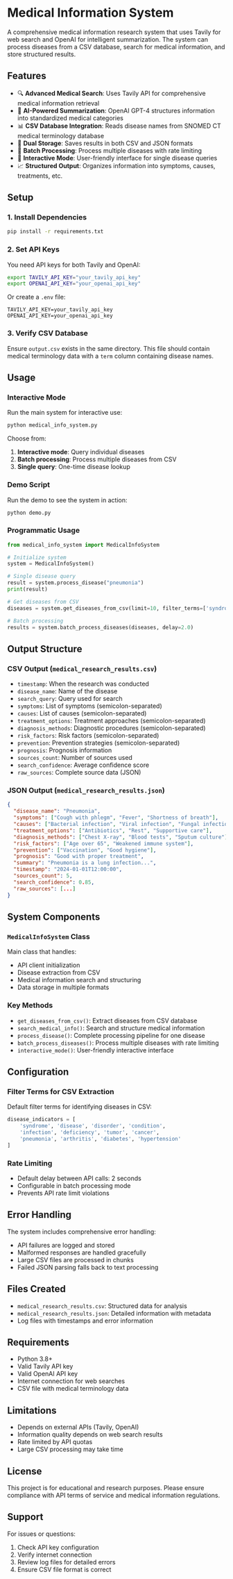 # Medical Information System

A comprehensive medical information research system that uses Tavily for web search and OpenAI for intelligent summarization. The system can process diseases from a CSV database, search for medical information, and store structured results.

## Features

- 🔍 **Advanced Medical Search**: Uses Tavily API for comprehensive medical information retrieval
- 🤖 **AI-Powered Summarization**: OpenAI GPT-4 structures information into standardized medical categories
- 📊 **CSV Database Integration**: Reads disease names from SNOMED CT medical terminology database
- 💾 **Dual Storage**: Saves results in both CSV and JSON formats
- 🔄 **Batch Processing**: Process multiple diseases with rate limiting
- 🎯 **Interactive Mode**: User-friendly interface for single disease queries
- 📈 **Structured Output**: Organizes information into symptoms, causes, treatments, etc.

## Setup

### 1. Install Dependencies

```bash
pip install -r requirements.txt
```

### 2. Set API Keys

You need API keys for both Tavily and OpenAI:

```bash
export TAVILY_API_KEY="your_tavily_api_key"
export OPENAI_API_KEY="your_openai_api_key"
```

Or create a `.env` file:
```
TAVILY_API_KEY=your_tavily_api_key
OPENAI_API_KEY=your_openai_api_key
```

### 3. Verify CSV Database

Ensure `output.csv` exists in the same directory. This file should contain medical terminology data with a `term` column containing disease names.

## Usage

### Interactive Mode

Run the main system for interactive use:

```bash
python medical_info_system.py
```

Choose from:
1. **Interactive mode**: Query individual diseases
2. **Batch processing**: Process multiple diseases from CSV
3. **Single query**: One-time disease lookup

### Demo Script

Run the demo to see the system in action:

```bash
python demo.py
```

### Programmatic Usage

```python
from medical_info_system import MedicalInfoSystem

# Initialize system
system = MedicalInfoSystem()

# Single disease query
result = system.process_disease("pneumonia")
print(result)

# Get diseases from CSV
diseases = system.get_diseases_from_csv(limit=10, filter_terms=['syndrome'])

# Batch processing
results = system.batch_process_diseases(diseases, delay=2.0)
```

## Output Structure

### CSV Output (`medical_research_results.csv`)
- `timestamp`: When the research was conducted
- `disease_name`: Name of the disease
- `search_query`: Query used for search
- `symptoms`: List of symptoms (semicolon-separated)
- `causes`: List of causes (semicolon-separated)
- `treatment_options`: Treatment approaches (semicolon-separated)
- `diagnosis_methods`: Diagnostic procedures (semicolon-separated)
- `risk_factors`: Risk factors (semicolon-separated)
- `prevention`: Prevention strategies (semicolon-separated)
- `prognosis`: Prognosis information
- `sources_count`: Number of sources used
- `search_confidence`: Average confidence score
- `raw_sources`: Complete source data (JSON)

### JSON Output (`medical_research_results.json`)
```json
{
  "disease_name": "Pneumonia",
  "symptoms": ["Cough with phlegm", "Fever", "Shortness of breath"],
  "causes": ["Bacterial infection", "Viral infection", "Fungal infection"],
  "treatment_options": ["Antibiotics", "Rest", "Supportive care"],
  "diagnosis_methods": ["Chest X-ray", "Blood tests", "Sputum culture"],
  "risk_factors": ["Age over 65", "Weakened immune system"],
  "prevention": ["Vaccination", "Good hygiene"],
  "prognosis": "Good with proper treatment",
  "summary": "Pneumonia is a lung infection...",
  "timestamp": "2024-01-01T12:00:00",
  "sources_count": 5,
  "search_confidence": 0.85,
  "raw_sources": [...]
}
```

## System Components

### `MedicalInfoSystem` Class

Main class that handles:
- API client initialization
- Disease extraction from CSV
- Medical information search and structuring
- Data storage in multiple formats

### Key Methods

- `get_diseases_from_csv()`: Extract diseases from CSV database
- `search_medical_info()`: Search and structure medical information
- `process_disease()`: Complete processing pipeline for one disease
- `batch_process_diseases()`: Process multiple diseases with rate limiting
- `interactive_mode()`: User-friendly interactive interface

## Configuration

### Filter Terms for CSV Extraction

Default filter terms for identifying diseases in CSV:
```python
disease_indicators = [
    'syndrome', 'disease', 'disorder', 'condition', 
    'infection', 'deficiency', 'tumor', 'cancer',
    'pneumonia', 'arthritis', 'diabetes', 'hypertension'
]
```

### Rate Limiting

- Default delay between API calls: 2 seconds
- Configurable in batch processing mode
- Prevents API rate limit violations

## Error Handling

The system includes comprehensive error handling:
- API failures are logged and stored
- Malformed responses are handled gracefully
- Large CSV files are processed in chunks
- Failed JSON parsing falls back to text processing

## Files Created

- `medical_research_results.csv`: Structured data for analysis
- `medical_research_results.json`: Detailed information with metadata
- Log files with timestamps and error information

## Requirements

- Python 3.8+
- Valid Tavily API key
- Valid OpenAI API key
- Internet connection for web searches
- CSV file with medical terminology data

## Limitations

- Depends on external APIs (Tavily, OpenAI)
- Information quality depends on web search results
- Rate limited by API quotas
- Large CSV processing may take time

## License

This project is for educational and research purposes. Please ensure compliance with API terms of service and medical information regulations.

## Support

For issues or questions:
1. Check API key configuration
2. Verify internet connection
3. Review log files for detailed errors
4. Ensure CSV file format is correct 